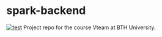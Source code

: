# spark-backend
[![test](https://github.com/sumca252/spark-backend/actions/workflows/test.yml/badge.svg)](https://github.com/sumca252/spark-backend/actions/workflows/test.yml)
Project repo for the course Vteam at BTH University.
